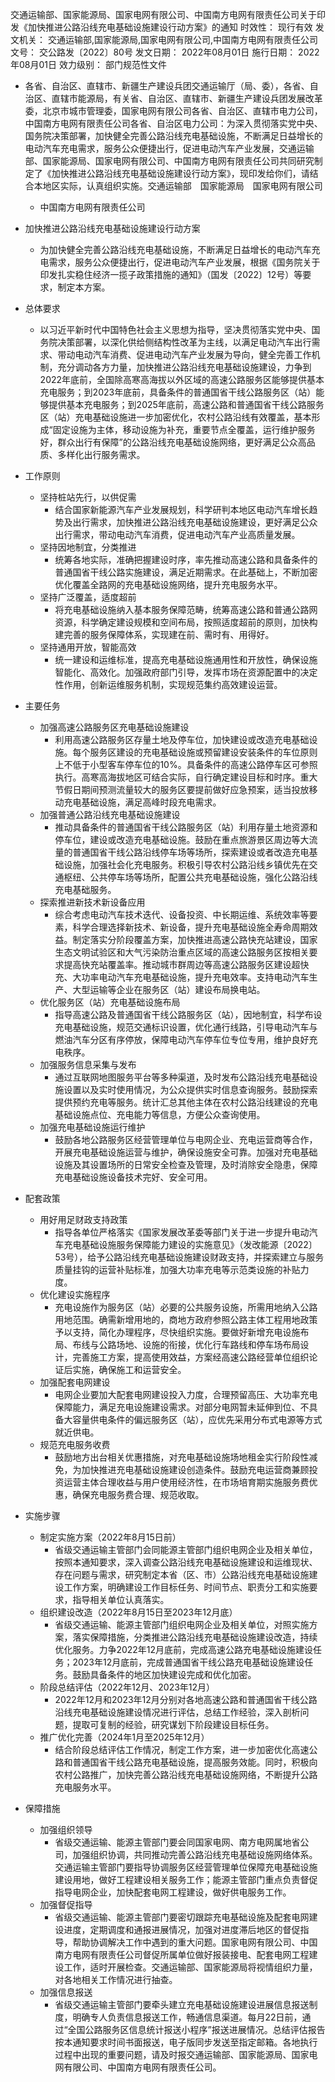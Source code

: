 交通运输部、国家能源局、国家电网有限公司、中国南方电网有限责任公司关于印发《加快推进公路沿线充电基础设施建设行动方案》的通知
时效性：    现行有效
发文机关：  交通运输部,国家能源局,国家电网有限公司,中国南方电网有限责任公司
文号：      交公路发〔2022〕80号
发文日期：  2022年08月01日
施行日期：  2022年08月01日
效力级别：  部门规范性文件



- 各省、自治区、直辖市、新疆生产建设兵团交通运输厅（局、委），各省、自治区、直辖市能源局，有关省、自治区、直辖市、新疆生产建设兵团发展改革委，北京市城市管理委，国家电网有限公司各省、自治区、直辖市电力公司，中国南方电网有限责任公司各省、自治区电力公司：为深入贯彻落实党中央、国务院决策部署，加快健全完善公路沿线充电基础设施，不断满足日益增长的电动汽车充电需求，服务公众便捷出行，促进电动汽车产业发展，交通运输部、国家能源局、国家电网有限公司、中国南方电网有限责任公司共同研究制定了《加快推进公路沿线充电基础设施建设行动方案》，现印发给你们，请结合本地区实际，认真组织实施。交通运输部　国家能源局　国家电网有限公司
  - 中国南方电网有限责任公司
    
- 加快推进公路沿线充电基础设施建设行动方案
  - 为加快健全完善公路沿线充电基础设施，不断满足日益增长的电动汽车充电需求，服务公众便捷出行，促进电动汽车产业发展，根据《国务院关于印发扎实稳住经济一揽子政策措施的通知》（国发〔2022〕12号）等要求，制定本方案。
- 总体要求
  - 以习近平新时代中国特色社会主义思想为指导，坚决贯彻落实党中央、国务院决策部署，以深化供给侧结构性改革为主线，以满足电动汽车出行需求、带动电动汽车消费、促进电动汽车产业发展为导向，健全完善工作机制，充分调动各方力量，加快推进公路沿线充电基础设施建设，力争到2022年底前，全国除高寒高海拔以外区域的高速公路服务区能够提供基本充电服务；到2023年底前，具备条件的普通国省干线公路服务区（站）能够提供基本充电服务；到2025年底前，高速公路和普通国省干线公路服务区（站）充电基础设施进一步加密优化，农村公路沿线有效覆盖，基本形成“固定设施为主体，移动设施为补充，重要节点全覆盖，运行维护服务好，群众出行有保障”的公路沿线充电基础设施网络，更好满足公众高品质、多样化出行服务需求。
- 工作原则
  - 坚持桩站先行，以供促需
    - 结合国家新能源汽车产业发展规划，科学研判本地区电动汽车增长趋势及出行需求，加快推进公路沿线充电基础设施建设，更好满足公众出行需求，带动电动汽车消费，促进电动汽车产业高质量发展。
  - 坚持因地制宜，分类推进
    - 统筹各地实际，准确把握建设时序，率先推动高速公路和具备条件的普通国省干线公路实施建设，满足近期需求。在此基础上，不断加密优化覆盖全路网的充电基础设施网络，提升充电服务水平。
  - 坚持广泛覆盖，适度超前
    - 将充电基础设施纳入基本服务保障范畴，统筹高速公路和普通公路网资源，科学确定建设规模和空间布局，按照适度超前的原则，加快构建完善的服务保障体系，实现建在前、需时有、用得好。
  - 坚持通用开放，智能高效
    - 统一建设和运维标准，提高充电基础设施通用性和开放性，确保设施智能化、高效化。加强政府部门引导，发挥市场在资源配置中的决定性作用，创新运维服务机制，实现规范集约高效建设运营。
- 主要任务
  - 加强高速公路服务区充电基础设施建设
    - 利用高速公路服务区存量土地及停车位，加快建设或改造充电基础设施。每个服务区建设的充电基础设施或预留建设安装条件的车位原则上不低于小型客车停车位的10%。具备条件的高速公路停车区可参照执行。高寒高海拔地区可结合实际，自行确定建设目标和时序。重大节假日期间预测流量较大的服务区要提前做好应急预案，适当投放移动充电基础设施，满足高峰时段充电需求。
  - 加强普通公路沿线充电基础设施建设
    - 推动具备条件的普通国省干线公路服务区（站）利用存量土地资源和停车位，建设或改造充电基础设施。鼓励在重点旅游景区周边等大流量的普通国省干线公路沿线停车场等场所，探索建设或者改造充电基础设施，加强社会化充电服务。积极引导农村公路沿线乡镇优先在交通枢纽、公共停车场等场所，配置公共充电基础设施，强化公路沿线充电基础服务。
  - 探索推进新技术新设备应用
    - 综合考虑电动汽车技术迭代、设备投资、中长期运维、系统效率等要素，科学合理选择新技术、新设备，提升充电基础设施全寿命周期效益。制定落实分阶段覆盖方案，加快推进高速公路快充站建设，国家生态文明试验区和大气污染防治重点区域的高速公路服务区按相关要求提高快充站覆盖率。推动城市群周边等高速公路服务区建设超快充、大功率电动汽车充电基础设施，提升充电效率。支持电动汽车生产、大型运输等企业在服务区（站）建设布局换电站。
  - 优化服务区（站）充电基础设施布局
    - 指导高速公路及普通国省干线公路服务区（站），因地制宜，科学布设充电基础设施，规范交通标识设置，优化通行线路，引导电动汽车与燃油汽车分区有序停放，保障电动汽车停车位专位专用，维护良好充电秩序。
  - 加强服务信息采集与发布
    - 通过互联网地图服务平台等多种渠道，及时发布公路沿线充电基础设施设置以及实时使用情况，为公众提供实时信息查询服务。鼓励探索提供预约充电等服务。统计汇总其他主体在农村公路沿线建设的充电基础设施点位、充电能力等信息，方便公众查询使用。
  - 加强充电基础设施运行维护
    - 鼓励各地公路服务区经营管理单位与电网企业、充电运营商等合作，开展充电基础设施运营与维护，确保设施安全可靠。加强对充电基础设施及其设置场所的日常安全检查及管理，及时消除安全隐患，保障充电基础设施设备技术完好、安全可用。
- 配套政策
  - 用好用足财政支持政策
    - 指导各单位严格落实《国家发展改革委等部门关于进一步提升电动汽车充电基础设施服务保障能力建设的实施意见》（发改能源〔2022〕53号），给予公路沿线充电基础设施建设财政支持，并探索建立与服务质量挂钩的运营补贴标准，加强大功率充电等示范类设施的补贴力度。
  - 优化建设实施程序
    - 充电设施作为服务区（站）必要的公共服务设施，所需用地纳入公路用地范围。确需新增用地的，商地方政府参照公路主体工程用地政策予以支持，简化办理程序，尽快组织实施。要做好新增充电设施布局、布线与公路场地、设施的衔接，优化行车路线和停车场布局设计，完善施工方案，提高使用效益，方案经高速公路经营单位组织论证后实施，确保施工和运营安全。
  - 加强配套电网建设
    - 电网企业要加大配套电网建设投入力度，合理预留高压、大功率充电保障能力，满足充电设施建设需求。对部分电网暂未延伸到位、不具备大容量供电条件的偏远服务区（站），应优先采用分布式电源等方式就近供电。
  - 规范充电服务收费
    - 鼓励地方出台相关优惠措施，对充电基础设施场地租金实行阶段性减免，为加快推进充电基础设施建设创造条件。鼓励充电运营商兼顾投资运营主体合理收益与用户使用经济性，在市场培育期实施服务费优惠，确保充电服务费合理、规范收取。
- 实施步骤
  - 制定实施方案（2022年8月15日前）
    - 省级交通运输主管部门会同能源主管部门组织电网企业及相关单位，按照本通知要求，深入调查公路沿线充电基础设施建设和运维现状、存在问题与需求，研究制定本省（区、市）公路沿线充电基础设施建设工作方案，明确建设工作目标任务、时间节点、职责分工和实施要求，指导相关单位认真落实。
  - 组织建设改造（2022年8月15日至2023年12月底）
    - 省级交通运输、能源主管部门组织电网企业及相关单位，对照实施方案，落实保障措施，分类推进公路沿线充电基础设施建设改造，持续优化服务。力争2022年12月底前，完成高速公路充电基础设施建设任务；2023年12月底前，完成普通国省干线公路充电基础设施建设任务。鼓励具备条件的地区加快建设完成和优化加密。
  - 阶段总结评估（2022年12月、2023年12月）
    - 2022年12月和2023年12月分别对各地高速公路和普通国省干线公路沿线充电基础设施建设情况进行评估，总结工作经验，深入剖析问题，提取可复制的经验，研究谋划下阶段建设目标任务。
  - 推广优化完善（2024年1月至2025年12月）
    - 结合阶段总结评估工作情况，制定工作方案，进一步加密优化高速公路和普通国省干线公路充电基础设施，提高服务效能。同时，积极向农村公路推广，加快完善公路沿线充电基础设施网络，不断提升公路充电服务水平。
- 保障措施
  - 加强组织领导
    - 省级交通运输、能源主管部门要会同国家电网、南方电网属地省公司，加强组织协调，共同推动完善公路沿线充电基础设施网络体系。交通运输主管部门要指导协调服务区经营管理单位保障充电基础设施建设用地，做好工程建设相关服务工作；能源主管部门重点负责督促指导电网企业，加快配套电网工程建设，做好供电服务工作。
  - 加强督促指导
    - 省级交通运输、能源主管部门要密切跟踪充电基础设施及配套电网建设进度，定期调度和通报进展情况，加强对进度滞后地区的督促指导，帮助协调解决工作中遇到的重大问题。国家电网有限公司、中国南方电网有限责任公司督促所属单位做好报装接电、配套电网工程建设工作，适时开展检查。交通运输部、国家能源局将视情组织力量，对各地相关工作情况进行抽查。
  - 加强信息报送
    - 省级交通运输主管部门要牵头建立充电基础设施建设进展信息报送制度，明确专人负责信息报送工作，畅通信息渠道。每月22日前，通过“全国公路服务区信息统计报送小程序”报送进展情况。总结评估报告按本通知要求时间书面报送，电子版同步发送至指定邮箱。各地执行过程中出现的重要问题，请及时报交通运输部、国家能源局、国家电网有限公司、中国南方电网有限责任公司。
      

